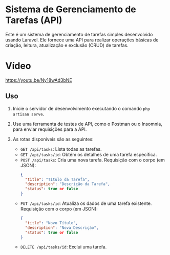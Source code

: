 # Sistema de Gerenciamento de Tarefas (API)

Este é um sistema de gerenciamento de tarefas simples desenvolvido usando Laravel. Ele fornece uma API para realizar operações básicas de criação, leitura, atualização e exclusão (CRUD) de tarefas.

# Vídeo 
<a>https://youtu.be/Ny18wAd3bNE<a>


## Uso

1. Inicie o servidor de desenvolvimento executando o comando `php artisan serve`.
2. Use uma ferramenta de testes de API, como o Postman ou o Insomnia, para enviar requisições para a API.
3. As rotas disponíveis são as seguintes:

   - `GET /api/tasks`: Lista todas as tarefas.
   - `GET /api/tasks/id`: Obtém os detalhes de uma tarefa específica.
   - `POST /api/tasks`: Cria uma nova tarefa. Requisição com o corpo (em JSON):
     ```json
     {
       "title": "Título da Tarefa",
       "description": "Descrição da Tarefa",
       "status": true or false
     }
     ```
   - `PUT /api/tasks/id`: Atualiza os dados de uma tarefa existente. Requisição com o corpo (em JSON):
     ```json
     {
       "title": "Novo Título",
       "description": "Nova Descrição",
       "status": true or false
     }
     ```
   - `DELETE /api/tasks/id`: Exclui uma tarefa.


